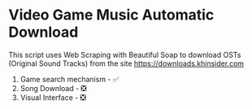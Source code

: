# Video Game Music Automatic Download

This script uses Web Scraping with Beautiful Soap to download OSTs (Original Sound Tracks) from the site
https://downloads.khinsider.com

1. Game search mechanism - ✅
2. Song Download - ❎
3. Visual Interface - ❎